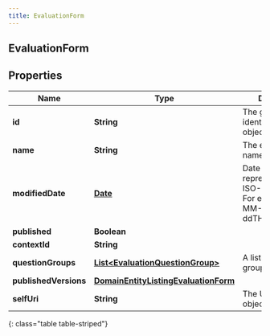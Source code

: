 ```yaml
---
title: EvaluationForm
---
```

## EvaluationForm


## Properties

| Name | Type | Description | Notes |
| ------------ | ------------- | ------------- | ------------- |
| **id** | **String** | The globally unique identifier for the object. |  [optional] |
| **name** | **String** | The evaluation form name |  |
| **modifiedDate** | [**Date**](Date.html) | Date time is represented as an ISO-8601 string. For example: yyyy-MM-ddTHH:mm:ss.SSSZ |  [optional] |
| **published** | **Boolean** |  |  [optional] |
| **contextId** | **String** |  |  [optional] |
| **questionGroups** | [**List&lt;EvaluationQuestionGroup&gt;**](EvaluationQuestionGroup.html) | A list of question groups |  |
| **publishedVersions** | [**DomainEntityListingEvaluationForm**](DomainEntityListingEvaluationForm.html) |  |  [optional] |
| **selfUri** | **String** | The URI for this object |  [optional] |
{: class="table table-striped"}



